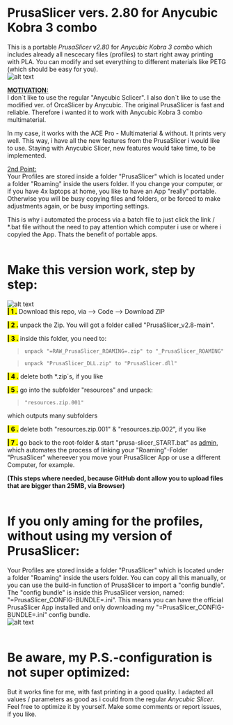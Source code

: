 <!-- 
COMMENTS:
This content will not appear in the rendered Markdown 
<br>
# ${This\ is\ a\ {\color{red}Big}}\ Title$
<br>
$${\color{red}This \space is \space red}$$
$${\color{blue}This \space is \space blue}$$
$${\color{green}This \space is \space green}$$
<br>
${\color{green}This \space is \space green}$  <-- left aligned
$${\color{green}This \space is \space green}$$  <-- middle aligned
<br>
### Using Diff Syntax Highlighting
```diff
- This text will be red
+ This text will be green
! This text will be orange
# This text will be gray
@@ This text will be purple @@
```
<br>
> ``` This text will be green```
<br>
<mark>**| 4 .**</mark> delete both *.zip´s, if you like
<br>
<span style="color:red">text in red</span>
<br>
![](message=gdgdg&color=green)
<br>
$\color{lightblue}{\textrm{this is a example text by me}}$  
$\color{lightblue}{\textrm{"=RAW_PrusaSlicer_ROAMING=.zip"}}$   <-- "_" does not work here
<br>
> $\color{red}{\textrm{This text will be gdsfgd gdgdfg}}$
-->

PrusaSlicer vers. 2.80 for Anycubic Kobra 3 combo
=================================================
This is a portable *PrusaSlicer v2.80* for *Anycubic Kobra 3 combo* which includes 
already all nescecary files (profiles) to start right away printing with PLA.
You can modify and set everything to different materials like PETG (which should be easy for you).
<br>
![alt text](https://github.com/weekendkoder/PrusaSlicer_v2.8/blob/media_files/PrusaSlicer.png)

<ins>**MOTIVATION:**</ins>
<br>
I don´t like to use the regular "Anycubic Sclicer". I also don´t like to use the modified ver. of OrcaSlicer by Anycubic.
The original PrusaSlicer is fast and reliable. Therefore i wanted it to work with Anycubic Kobra 3 combo multimaterial.
<br>

In my case, it works with the ACE Pro - Multimaterial & without. It prints very well. This way, i have all the new features from
the PrusaSlicer i would like to use. Staying with Anycubic Slicer, new features would take time, to be implemented.
<br>

<ins>2nd Point:</ins>
<br>
Your Profiles are stored inside a folder "PrusaSlicer" which is located under a folder "Roaming" inside the users folder.
If you change your computer, or if you have 4x laptops at home, you like to have an App "really" portable. Otherwise you will be busy 
copying files and folders, or be forced to make adjustments again, or be busy importing settings.
<br>

This is why i automated the process via a batch file to just click the link / *.bat file without the need to pay attention
which computer i use or where i copyied the App. Thats the benefit of portable apps.
<br>
<br>



Make this version work, step by step:
=====================================
![alt text](https://github.com/weekendkoder/PrusaSlicer_v2.8/blob/media_files/Folder_structure.png)
<br>
<mark>**| 1 .**</mark> Download this repo, via --> Code --> Download ZIP

<mark>**| 2 .**</mark> unpack the Zip. You will got a folder called "PrusaSlicer_v2.8-main".

<mark>**| 3 .**</mark> inside this folder, you need to:

   > ```unpack "=RAW_PrusaSlicer_ROAMING=.zip" to "_PrusaSlicer_ROAMING"```

   > ```unpack "PrusaSlicer_DLL.zip" to "PrusaSlicer.dll"```

<mark>**| 4 .**</mark> delete both *.zip´s, if you like

<mark>**| 5 .**</mark> go into the subfolder "resources" and unpack:

   > ```"resources.zip.001"```

   which outputs many subfolders

<mark>**| 6 .**</mark> delete both "resources.zip.001" & "resources.zip.002", if you like

<mark>**| 7 .**</mark> go back to the root-folder & start "prusa-slicer_START.bat" as <ins>admin</ins>, 
    which automates the process of linking your "Roaming"-Folder "PrusaSlicer" 
    whereever you move your PrusaSlicer App or use a different Computer, for 
    example.

**(This steps where needed, because GitHub dont allow you to upload files that are bigger than 25MB, via Browser)**
<br>
<br>

If you only aming for the profiles, without using my version of PrusaSlicer:
============================================================================
Your Profiles are stored inside a folder "PrusaSlicer" which is located under a folder "Roaming" inside the users folder.
You can copy all this manually, or you can use the build-in function of PrusaSlicer to import a "config bundle". The "config bundle"
is inside this PrusaSlicer version, named: "=PrusaSlicer_CONFIG-BUNDLE=.ini". This means you can have the official PrusaSlicer App
installed and only downloading my "=PrusaSlicer_CONFIG-BUNDLE=.ini" config bundle.
<br>
![alt text](https://github.com/weekendkoder/PrusaSlicer_v2.8/blob/media_files/Config_Bundle.png)
<br>
<br>

Be aware, my P.S.-configuration is not super optimized:
=======================================================
But it works fine for me, with fast printing in a good quality. I adapted all values / parameters as good as i could from the regular *Anycubic Slicer*. Feel free to optimize it by yourself.
Make some comments or report issues, if you like.


